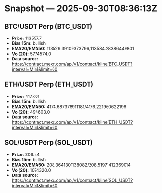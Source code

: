 # Snapshot — 2025-09-30T08:36:13Z

## BTC/USDT Perp (BTC_USDT)
- **Price:** 113557.7
- **Bias 15m:** bullish
- **EMA20/EMA50:** 113529.39109373796/113584.28386449801
- **Vol(20):** 5774574.0
- **Data source:** https://contract.mexc.com/api/v1/contract/kline/BTC_USDT?interval=Min1&limit=60

## ETH/USDT Perp (ETH_USDT)
- **Price:** 4177.01
- **Bias 15m:** bullish
- **EMA20/EMA50:** 4174.687378911181/4176.221960622196
- **Vol(20):** 494603.0
- **Data source:** https://contract.mexc.com/api/v1/contract/kline/ETH_USDT?interval=Min1&limit=60

## SOL/USDT Perp (SOL_USDT)
- **Price:** 208.44
- **Bias 15m:** bullish
- **EMA20/EMA50:** 208.3641301138082/208.51971412369014
- **Vol(20):** 1074320.0
- **Data source:** https://contract.mexc.com/api/v1/contract/kline/SOL_USDT?interval=Min1&limit=60
